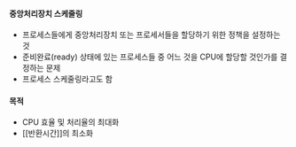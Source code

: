 #### 중앙처리장치 스케줄링
- 프로세스들에게 중앙처리장치 또는 프로세서들을 할당하기 위한 정책을 설정하는 것
- 준비완료(ready) 상태에 있는 프로세스들 중 어느 것을 CPU에 할당할 것인가를 결정하는 문제
- 프로세스 스케줄링라고도 함

#### 목적
- CPU 효율 및 처리율의 최대화
- [[반환시간]]의 최소화